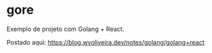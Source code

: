 # gore

Exemplo de projeto com Golang + React.

Postado aqui: <https://blog.wvoliveira.dev/notes/golang/golang+react>
